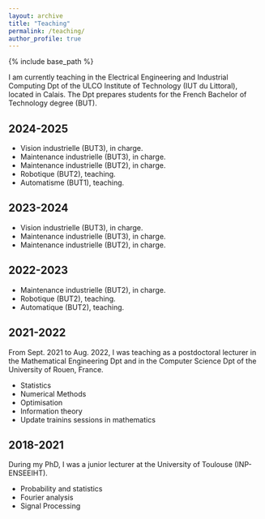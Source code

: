 ```yaml
---
layout: archive
title: "Teaching"
permalink: /teaching/
author_profile: true
---
```


{% include base_path %}

I am currently teaching in the Electrical Engineering and Industrial Computing Dpt of the ULCO Institute of Technology (IUT du Littoral), located in Calais. The Dpt prepares students for the French Bachelor of Technology degree (BUT).

## 2024-2025

- Vision industrielle (BUT3), in charge.
- Maintenance industrielle (BUT3), in charge.
- Maintenance industrielle (BUT2), in charge.
- Robotique (BUT2), teaching.
- Automatisme (BUT1), teaching.

## 2023-2024

- Vision industrielle (BUT3), in charge.
- Maintenance industrielle (BUT3), in charge.
- Maintenance industrielle (BUT2), in charge.

## 2022-2023

- Maintenance industrielle (BUT2), in charge.
- Robotique (BUT2), teaching.
- Automatique (BUT2), teaching.

## 2021-2022

From Sept. 2021 to Aug. 2022, I was teaching as a postdoctoral lecturer in the Mathematical Engineering Dpt and in the Computer Science Dpt of the University of Rouen, France.

- Statistics
- Numerical Methods
- Optimisation
- Information theory
- Update trainins sessions in mathematics

## 2018-2021

During my PhD, I was a junior lecturer at the University of Toulouse (INP-ENSEEIHT).

- Probability and statistics
- Fourier analysis
- Signal Processing
